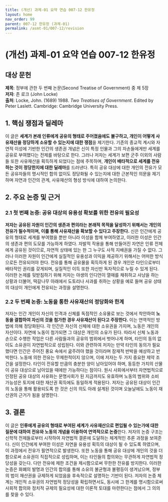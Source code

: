 ```yaml
---
title: (개선) 과제-01 요약 연습 007-12 한유정
layout: home
nav_order: 99
parent: 007-12 한유정 (과제-01)
permalink: /asmt-01/007-12/revision
---
```


# (개선) 과제-01 요약 연습 007-12 한유정   


## 대상 문헌  
**제목**: 정부에 관한 두 번째 논문(Second Treatise of Government) 중 제 5장  
**저자**: 존 로크 (John Locke)  
**출처**: Locke, John. (1689) 1988. _Two Treatises of Government_. Edited by Peter Laslett. Cambridge: Cambridge University Press.  

## 1. 핵심 쟁점과 딜레마  
이 글은 **세계가 본래 인류에게 공유의 형태로 주어졌음에도 불구하고, 개인이 어떻게 사유재산을 정당하게 소유할 수 있는지에 대한 쟁점**을 제기한다. 기존의 종교적 계시와 자연적 이성에 기반한 인간의 생존권 개념은 신이 특정 인물과 그의 자손들에게만 세계를 공유로 부여했다는 전제를 바탕으로 한다. 그러나 저자는 세계가 보편 군주 이외의 사람들 또한 사유재산을 획득하게 되었다는 점에 주목하며, **개인이 배타적으로 세계를 전유하는 것이 정당한지에 대한 딜레마**를 드러낸다. 특히 공유 대상에 대한 개인의 전유가 모든 공유자들의 명시적인 합의 없이도 정당화될 수 있는지에 대한 근본적인 의문을 제기하며 자연과 인간의 관계, 사유재산의 형성 방식에 대하여 논의한다.  

## 2. 주요 논증 및 근거  

### 2.1 첫 번째 논증: 공유 대상의 유용성 확보를 위한 전유의 필요성  
**저자는 공유된 자원이 인간의 생존과 편의라는 본래적 목적을 달성하기 위해서는 개인의 전유가 필수적이며, 이를 통해 사유재산을 확보할 수 있다고 주장한다.** 신은 인간에게 공유의 형태로 세계를 부여했을 뿐만 아니라 이성을 함께 부여하였고, 이러한 이성은 인간의 생존과 편의 도모를 가능하게 하였다. 자발적 작용을 통해 만들어진 자연은 인류 전체에게 공유된 것이므로, 자연적 상태에 있는 한 그 누구도 사적 지배권을 가질 수 없다. 그러나 이러한 자원이 인간에게 실질적인 유용성과 이익을 제공하기 위해서는 어떠한 방식으로든 전유되어야 한다. 전유를 통해 공유물을 획득하게 된 경우 개인은 타인으로부터 배타적인 권리를 갖게되며, 실질적인 이득 또한 자신만 독자적으로 누릴 수 있게 된다. 이러한 논제를 뒷받침하기 위해 저자는 야생의 인디언이 열매를 채취하고 사냥을 하는 상황과 더불어, 떡갈나무 아래에서 도토리나 사과를 취하는 상황을 예로 들며 공유 상태의 대상이 개인에게 전유되는 과정을 설명한다.  

### 2.2 두 번째 논증: 노동을 통한 사유재산의 정당화와 한계  
저자는 인간 개인이 자신의 인격과 신체를 독점적인 소유물로 보는 것에서 착안하여 **노동을 결합하여 자신의 것을 첨가한 경우 사유재산이 된다고 주장한다.** 이는 연역적인 방법에 의해 정당화된다. 각 인간은 자신의 신체에 대한 소유권을 가지며, 노동은 개인의 자산이다. 자연에 노동이 첨가되면 그 대상은 개인의 소유가 된다. 따라서 신체 노동과 손으로 수행한 작업은 다른 사람들과의 공유의 범위에서 벗어나게 하며, 타인의 동의 없이도 소유권이 자연법적으로 성립된다. 이와 관련하여 저자는 만약 타인의 동의가 필요했다면 인간은 주어진 풍요 속에서 굶주려야 했을 것이라며 잠재적 반박을 예상하고 반박한다. 노동에 의한 전유는 무제한적이지 않으며, 이에 저자는 두 가지 중요한 제약 조건을 설정한다. 타인이 전유할 만큼의 충분한 양이 남아있어야 하며, 동등한 가치의 산물이 공유 대상으로 남아있을 때에만 가능하다는 점이다. 원시 사회에서부터 자연법적으로 인정된 공유 대상의 사유화는 문명사회가 된 지금까지도 유효하며 노동의 범위와 소비 가능성은 토지에 대한 재산권 획득에도 동일하게 적용된다. 저자는 공유된 대상이 인간의 노동을 통해 활용되도록 한 것은 신의 의도 아래 설계된 것이며 오늘날에도 노동이 재산권의 근거가 됨을 설명한다.  

## 3. 결론  
이 글은 **인류에게 공유의 형태로 부여된 세계가 사유재산으로 편입될 수 있는가에 대한 질문에 대하여 전유와 노동의 개념을 이용하여 연역적으로 논증**한다. 저자의 논증 구조는 신학적 전제들로부터 시작하여 자연법적 결론에 도달하는 체계적인 추론 과정을 보여준다. 신이 인간에게 부여한 이성은 자연을 유용성 획득의 대상이 될 수 있도록 하였으며, 이 과정에서 전유가 필연적으로 발생한다. 또한 노동을 통해 공유 대상에 개인의 것을 더함으로써 소유권이 직접적으로 성립하며, 이는 타인들의 합의와는 무관하게 자연법적 정당성을 갖는다. 다만 전유에 제한 조건을 제시함으로써 무한한 전유를 방지한다. 이러한 논증은 화폐의 발명과 인간의 합의를 통해 소유의 불균형과 불평등이 생겨났으며, 정부의 법이 재산권을 규제하게 되었음을 후속적으로 설명하는 기반이 된다. 저자의 논증 체계는 개인적 소유권의 자연법적 정당성을 확립하면서도, 동시에 그 한계를 명시함으로써 사회적 합의와 정치적 규제의 필요성에 대한 이론적 토대를 마련한다는 점에서 그 의의를 찾을 수 있다.  

